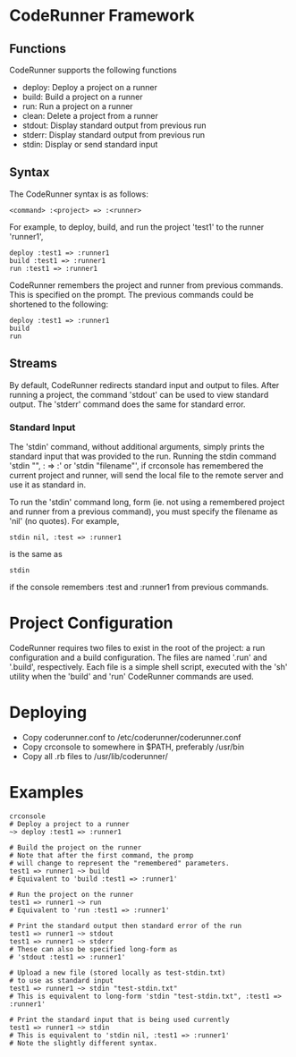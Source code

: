 # CodeRunner Framework

## Functions
CodeRunner supports the following functions

- deploy: Deploy a project on a runner
- build: Build a project on a runner
- run: Run a project on a runner
- clean: Delete a project from a runner
- stdout: Display standard output from previous run
- stderr: Display standard output from previous run
- stdin: Display or send standard input

## Syntax
The CodeRunner syntax is as follows:
~~~
<command> :<project> => :<runner>
~~~

For example, to deploy, build, and run the project 'test1' to the runner 'runner1',

~~~
deploy :test1 => :runner1
build :test1 => :runner1
run :test1 => :runner1
~~~

CodeRunner remembers the project and runner from previous commands. This
is specified on the prompt. The previous commands could be shortened to the following:

~~~
deploy :test1 => :runner1
build
run
~~~

## Streams
By default, CodeRunner redirects standard input and output to files.
After running a project, the command 'stdout' can be used to view standard output.
The 'stderr' command does the same for standard error.

### Standard Input
The 'stdin' command, without additional arguments, simply prints the 
standard input that was provided to the run. Running the stdin command 
'stdin "<filename>", :<project> => :<runner>' or 'stdin "filename"', if
crconsole has remembered the current project and runner, will send the 
local file 
<filename> to the remote server and use it as standard in.

To run the 'stdin' command long, form (ie. not using a remembered project
and runner from a previous command), you must specify the filename as 'nil'
(no quotes). For example,
~~~
stdin nil, :test => :runner1
~~~
is the same as
~~~
stdin
~~~
if the console remembers :test and :runner1 from previous commands.

# Project Configuration
CodeRunner requires two files to exist in the root of the project: a run configuration
and a build configuration. The files are named '.run' and '.build', respectively.
Each file is a simple shell script, executed with the 'sh' utility when
the 'build' and 'run' CodeRunner commands are used.

# Deploying
- Copy coderunner.conf to /etc/coderunner/coderunner.conf
- Copy crconsole to somewhere in $PATH, preferably /usr/bin
- Copy all .rb files to /usr/lib/coderunner/

# Examples
~~~
crconsole
# Deploy a project to a runner
~> deploy :test1 => :runner1

# Build the project on the runner
# Note that after the first command, the promp
# will change to represent the "remembered" parameters.
test1 => runner1 ~> build
# Equivalent to 'build :test1 => :runner1'

# Run the project on the runner
test1 => runner1 ~> run
# Equivalent to 'run :test1 => :runner1'

# Print the standard output then standard error of the run
test1 => runner1 ~> stdout
test1 => runner1 ~> stderr
# These can also be specified long-form as
# 'stdout :test1 => :runner1'

# Upload a new file (stored locally as test-stdin.txt) 
# to use as standard input
test1 => runner1 ~> stdin "test-stdin.txt"
# This is equivalent to long-form 'stdin "test-stdin.txt", :test1 => :runner1'

# Print the standard input that is being used currently
test1 => runner1 ~> stdin
# This is equivalent to 'stdin nil, :test1 => :runner1'
# Note the slightly different syntax.
